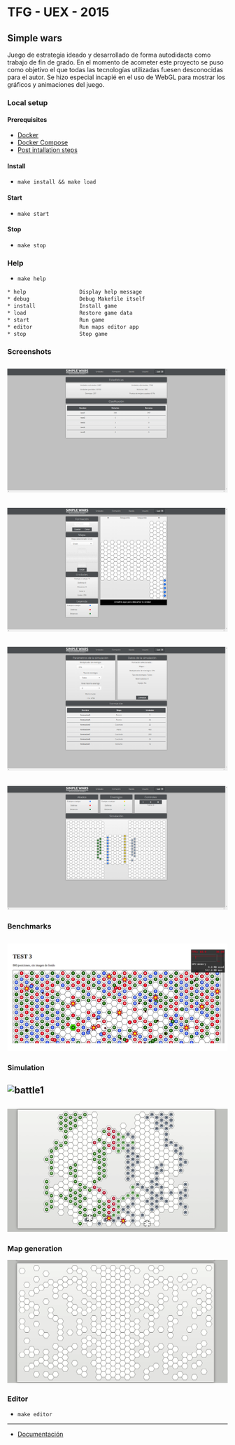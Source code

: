 # TFG - UEX - 2015

## Simple wars

Juego de estrategia ideado y desarrollado de forma autodidacta como trabajo de fin de grado.  En el momento de acometer este proyecto se puso como objetivo el que todas las tecnologías utilizadas fuesen desconocidas para el autor. Se hizo especial incapié en el uso de WebGL para mostrar los gráficos y animaciones del juego.

### Local setup
#### Prerequisites
* [Docker](https://docs.docker.com/engine/install/)
* [Docker Compose](https://docs.docker.com/compose/install/)
* [Post intallation steps](https://docs.docker.com/engine/install/linux-postinstall/)

#### Install
* ``make install && make load``

#### Start
* ``make start``

#### Stop
* ``make stop``

### Help
* ``make help``
```
* help                 Display help message
* debug                Debug Makefile itself
* install              Install game
* load                 Restore game data
* start                Run game
* editor               Run maps editor app
* stop                 Stop game
```

### Screenshots
![dashboard](https://raw.githubusercontent.com/anbarquer/simple-wars/master/screen/dashboard.png)
---
![formation](https://raw.githubusercontent.com/anbarquer/simple-wars/master/screen/create_formation2.png)
---
![params](https://raw.githubusercontent.com/anbarquer/simple-wars/master/screen/battle_params.png)
---
![sim](https://raw.githubusercontent.com/anbarquer/simple-wars/master/screen/simulation.png)
---
### Benchmarks
![benchmark](https://raw.githubusercontent.com/anbarquer/simple-wars/master/screen/benchmark.png)
---
### Simulation
![battle1](https://raw.githubusercontent.com/anbarquer/simple-wars/master/screen/battle-1.gif)
---
![distance](https://raw.githubusercontent.com/anbarquer/simple-wars/master/screen/distance-battle.gif)
---
### Map generation
![map](https://raw.githubusercontent.com/anbarquer/simple-wars/master/screen/map-generation.gif)

### Editor
* ``make editor``
---
* [Documentación](http://dehesa.unex.es/handle/10662/3534)
